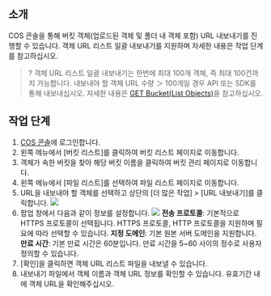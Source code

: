 ## 소개

COS 콘솔을 통해 버킷 객체(업로드된 객체 및 폴더 내 객체 포함) URL 내보내기를 진행할 수 있습니다. 객체 URL 리스트 일괄 내보내기를 지원하며 자세한 내용은 작업 단계를 참고하십시오.

>? 객체 URL 리스트 일괄 내보내기는 한번에 최대 100개 객체, 즉 최대 100건까지 가능합니다.
> 내보내야 할 객체 URL 수량 ＞ 100개일 경우 API 또는 SDK를 통해 내보내십시오. 자세한 내용은 [GET Bucket(List Objects)](https://intl.cloud.tencent.com/document/product/436/30614)을 참고하십시오.
> 


## 작업 단계

1. [COS 콘솔](https://console.cloud.tencent.com/cos5)에 로그인합니다.
2. 왼쪽 메뉴에서 [버킷 리스트]를 클릭하여 버킷 리스트 페이지로 이동합니다.
3. 객체가 속한 버킷을 찾아 해당 버킷 이름을 클릭하여 버킷 관리 페이지로 이동합니다.
4. 왼쪽 메뉴에서 [파일 리스트]를 선택하여 파일 리스트 페이지로 이동합니다.
5. URL을 내보내야 할 객체를 선택하고 상단의 [더 많은 작업] > [URL 내보내기]를 클릭합니다.
![](https://qcloudimg.tencent-cloud.cn/raw/c57396478589b196ea4004b90ada6779.png)
6. 팝업 창에서 다음과 같이 정보를 설정합니다.
![](https://qcloudimg.tencent-cloud.cn/raw/f4c16f13088c60f5908921b5f5c2702d.png)
**전송 프로토콜**: 기본적으로 HTTPS 프로토콜이 선택됩니다. HTTPS 프로토콜, HTTP 프로토콜을 지원하며 필요에 따라 선택할 수 있습니다.
**지정 도메인**: 기본 원본 서버 도메인을 지원합니다.
**만료 시간**: 기본 만료 시간은 60분입니다. 만료 시간을 5~60 사이의 정수로 사용자 정의할 수 있습니다.
7. [확인]을 클릭하면 객체 URL 리스트 파일을 내보낼 수 있습니다.
8. 내보내기 파일에서 객체 이름과 객체 URL 정보를 확인할 수 있습니다. 유효기간 내에 객체 URL을 확인해주십시오.
